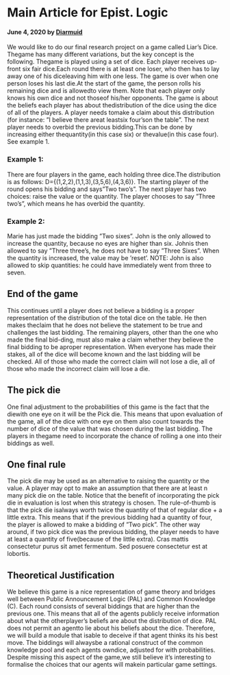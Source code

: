 # Main Article for Epist. Logic

#### June 4, 2020 by [Diarmuid](/)

We would like to do our final research project on a game called Liar’s Dice.  Thegame has many different variations, but the key concept is the following.  Thegame is played using a set of dice.  Each player receives up-front six fair dice.Each round there is at least one loser, who then has to lay away one of his diceleaving him with one less.  The game is over when one person loses his last die.At the start of the game, the person rolls his remaining dice and is allowedto view them.  Note that each player only knows his own dice and not thoseof his/her opponents.  The game is about the beliefs each player has about thedistribution of the dice using the dice of all of the players.  A player needs tomake a claim about this distribution (for instance:  ”I believe there areat leastsix four’son the table”.  The next player needs to overbid the previous bidding.This can be done by increasing either thequantity(in this case six) or thevalue(in this case four).  See example 1.


### Example 1:
There are four players in the game, each holding three dice.The  distribution  is  as  follows: D={(1,2,2),(1,1,3),(3,5,6),(4,3,6)}.   The starting player of the round opens his bidding and says”Two two’s”.  The next player has two choices: raise the value or the quantity. The player chooses to say ”Three two’s”, which means he has overbid the quantity.
### Example 2:
Marie has just made the bidding ”Two sixes”. John is the only allowed to increase the quantity, because no eyes are higher than six.  Johnis then allowed to say ”Three three’s,  he does not have to say ”Three Sixes”. When the quantity is increased, the value may be ’reset’.  NOTE: John is also allowed to skip quantities: he could have immediately went from three to seven.

## End of the game

This continues until a player does not believe a bidding is a proper representation  of  the  distribution  of  the  total  dice  on  the  table. He then  makes  theclaim that he does not believe the statement to be true and challenges the last bidding. The remaining players,  other  than the one who made the  final  bid-ding,  must  also  make  a  claim  whether  they  believe  the  final  bidding  to  be  aproper  representation.   When  everyone  has  made  their  stakes,  all  of  the  dice will become known and the last bidding will be checked. All of those who made the correct claim will not lose a die, all of those who made the incorrect claim will lose a die.
## The pick die

One final adjustment to the probabilities of this game is the fact that the diewith one eye on it will be the Pick die.  This means that upon evaluation of the game, all of the dice with one eye on them also count towards the number of dice of the value that was chosen during the last bidding.  The players in thegame need to incorporate the chance of rolling a one into their biddings as well.

## One final rule

The pick die may be used as an alternative to raising the quantity or the value. A player may opt to make an assumption that there are at least n many pick die on the table.  Notice that the benefit of incorporating the pick die in evaluation is lost when this strategy is chosen.  The rule-of-thumb is that the pick die isalways worth twice the quantity of that of regular dice + a little extra.  This means that if the previous bidding had a quantity of four, the player is allowed to make a bidding of ”Two pick”. The other way around, if two pick dice was the previous bidding, the player needs to have at least a quantity of five(because of the little extra).
Cras mattis consectetur purus sit amet fermentum. Sed posuere consectetur est at lobortis.
## Theoretical Justification

We believe this game is a nice representation of game theory and bridges well between Public Announcement Logic (PAL) and Common Knowledge (C). Each round consists of several biddings that are higher than the previous one.  This means that all of the agents publicly receive information about what the otherplayer’s beliefs are about the distribution of dice.  PAL does not permit an agentto lie about his beliefs about the dice. Therefore, we will build a module that isable to deceive if that agent thinks its his best move.  The biddings will alwaysbe  a  rational  construct  of  the  common  knowledge  pool  and  each  agents  owndice, adjusted for with probabilities. Despite missing this aspect of the game,we still believe it’s interesting to formalise the choices that our agents will makein particular game settings.
